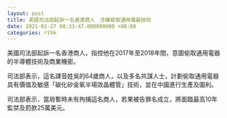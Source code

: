 ```yaml
---
layout: post
title: 美國司法部起訴一名香港商人　涉嫌偷取通用電器技術
date: 2021-02-27 08:33:47.000000000 +08:00
categories: rthk
---
```


美國司法部起訴一名香港商人，指控他在2017年至2018年間，意圖偷取通用電器的半導體技術及商業機密。

司法部表示，這名譯音姓吳的64歲商人，以及多名共謀人士，計劃偷取通用電器具有價值及敏感「碳化矽金氧半場效晶體管」技術，並在中國進行生產及圖利。

司法部表示，當局暫時未有拘捕這名商人，若果被告罪名成立，將面臨最高10年監禁及罰款25萬美元。
